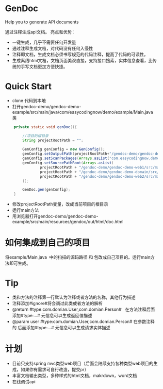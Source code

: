 # GenDoc
Help you to generate API documents

通过注释生成api文档。
亮点和优势：
* 一键生成，几乎不需要任何开发量
* 通过注释生成文档，对代码没有任何入侵性
* 注释即文档，生成文档必须书写规范的代码注释，提高了代码的可读性。
* 生成离线html文档，文档页面美观直接，支持接口搜索，实体信息查看，比传统的手写文档更加方便快捷。

# Quick Start
* clone 代码到本地
* 打开gendoc-demo/gendoc-demo-example/src/main/java/com/easycodingnow/demo/example/Main.java 类
``` java
    private static void genDoc(){

        //项目的根目录
        String projectRootPath = "";
        
        GenConfig genConfig = new GenConfig();
        genConfig.setOutputPath(projectRootPath+"/gendoc-demo/gendoc-demo-example/src/main/resources/gendoc/out/html");
        genConfig.setScanPackages(Arrays.asList("com.easycodingnow.demo.web1", "com.easycodingnow.demo.web2"));
        genConfig.setSourcePathRoot(Arrays.asList(
                projectRootPath + "/gendoc-demo/gendoc-demo-web1/src/main/java",
                projectRootPath + "/gendoc-demo/gendoc-demo-domain/src/main/java",
                projectRootPath + "/gendoc-demo/gendoc-demo-web2/src/main/java"
        ));

        GenDoc.gen(genConfig);
    }
```
* 修改projectRootPath变量，改成当前项目的根目录
* 运行main方法
* 用浏览器打开gendoc-demo/gendoc-demo-example/src/main/resources/gendoc/out/html/doc.html


# 如何集成到自己的项目
将example/Main.java  中的扫描的源码路径 和 包改成自己项目的。运行main方法即可生成。

# Tip
* 类和方法的注释第一行默认为注释或者方法的名称，其他行为描述
* 注释添加#ignore#将会调过此类或者方法的解析
* @return #type:com.domian.User,com.domian.Person#   在方法注释后面添加#type:...# 元信息可以生成返回值描述
* @param user  #type:com.domian.User,com.domian.Person# 在参数注释的 后面添加#type:...# 元信息可以生成请求实体描述

# 计划
* 目前只支持spring mvc类型web项目（后面会陆续支持各种类型web项目的生成，如果你有需求可自行改造，提交pr）
* 丰富文档输出类型，多种样式的html文档，makrdown，word文档
* 在线调试api







